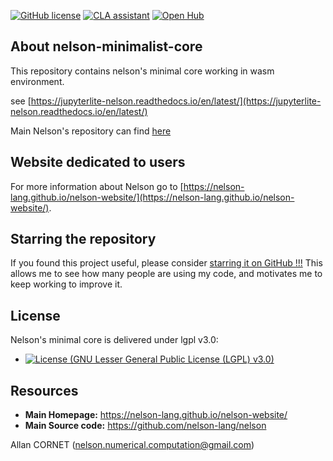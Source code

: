 [![GitHub license](https://img.shields.io/badge/license-LGPL3.0-blue.svg)](https://github.com/nelson-lang/nelson-minimalist-core/blob/master/lgpl-3.0.md)
[![CLA assistant](https://cla-assistant.io/readme/badge/nelson-lang/nelson)](https://cla-assistant.io/nelson-lang/nelson)
[![Open Hub](https://img.shields.io/badge/Open-Hub-blue.svg)](https://www.openhub.net/p/nelson-interpreter)

## About nelson-minimalist-core

This repository contains nelson's minimal core working in wasm environment.

see [https://jupyterlite-nelson.readthedocs.io/en/latest/](https://jupyterlite-nelson.readthedocs.io/en/latest/)

Main Nelson's repository can find [here](https://github.com/nelson-lang/nelson)

## Website dedicated to users

For more information about Nelson go to [https://nelson-lang.github.io/nelson-website/](https://nelson-lang.github.io/nelson-website/).

## Starring the repository

If you found this project useful, please consider [starring it on GitHub !!!](https://github.com/nelson-lang/nelson-minimalist-core/stargazers) This allows me to see how many people are using my code, and motivates me to keep working to improve it.

## License

Nelson's minimal core is delivered under lgpl v3.0:

- [![License (GNU Lesser General Public License (LGPL) v3.0)](<https://img.shields.io/badge/License-GNU%20Lesser%20General%20Public%20License%20(LGPL)%20v3.0-blue.svg?style=flat-square>)](https://opensource.org/licenses/LGPL-3.0)

## Resources

- **Main Homepage:** <https://nelson-lang.github.io/nelson-website/>
- **Main Source code:** <https://github.com/nelson-lang/nelson>

Allan CORNET (nelson.numerical.computation@gmail.com)
